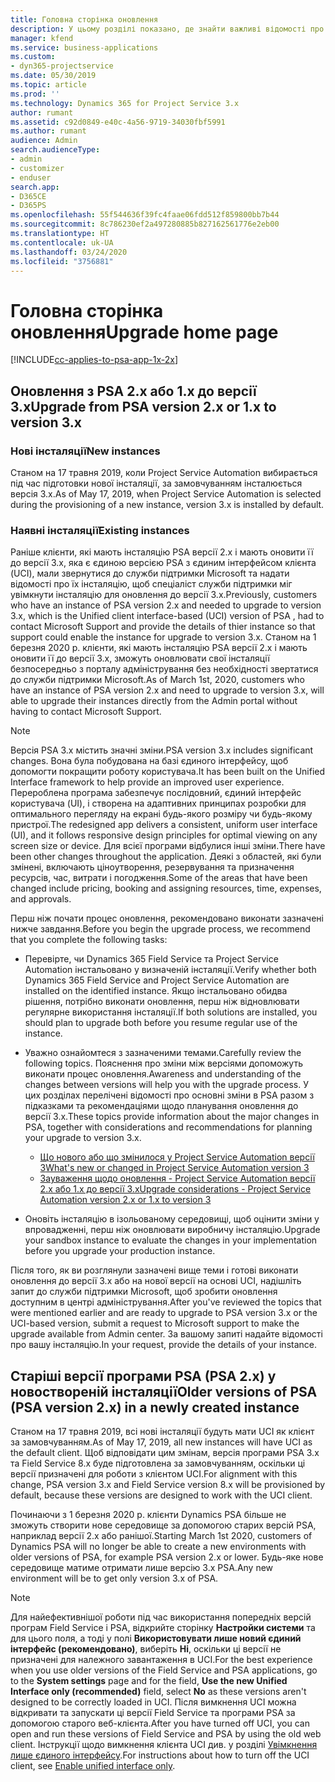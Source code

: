 ```yaml
---
title: Головна сторінка оновлення
description: У цьому розділі показано, де знайти важливі відомості про нові та змінені функції в Dynamics 365 Project Service Automation, а також процес оновлення до найновішої версії.
manager: kfend
ms.service: business-applications
ms.custom:
- dyn365-projectservice
ms.date: 05/30/2019
ms.topic: article
ms.prod: ''
ms.technology: Dynamics 365 for Project Service 3.x
author: rumant
ms.assetid: c92d0849-e40c-4a56-9719-34030fbf5991
ms.author: rumant
audience: Admin
search.audienceType:
- admin
- customizer
- enduser
search.app:
- D365CE
- D365PS
ms.openlocfilehash: 55f544636f39fc4faae06fdd512f859800bb7b44
ms.sourcegitcommit: 8c786230ef2a497280885b827162561776e2eb00
ms.translationtype: HT
ms.contentlocale: uk-UA
ms.lasthandoff: 03/24/2020
ms.locfileid: "3756881"
---
```

# <a name="upgrade-home-page"></a><span data-ttu-id="3d1f7-103">Головна сторінка оновлення</span><span class="sxs-lookup"><span data-stu-id="3d1f7-103">Upgrade home page</span></span>

[!INCLUDE[cc-applies-to-psa-app-1x-2x](../includes/cc-applies-to-psa-app-1x-2x.md)]

## <a name="upgrade-from-psa-version-2x-or-1x-to-version-3x"></a><span data-ttu-id="3d1f7-104">Оновлення з PSA 2.x або 1.x до версії 3.x</span><span class="sxs-lookup"><span data-stu-id="3d1f7-104">Upgrade from PSA version 2.x or 1.x to version 3.x</span></span>

### <a name="new-instances"></a><span data-ttu-id="3d1f7-105">Нові інсталяції</span><span class="sxs-lookup"><span data-stu-id="3d1f7-105">New instances</span></span>

<span data-ttu-id="3d1f7-106">Станом на 17 травня 2019, коли Project Service Automation вибирається під час підготовки нової інсталяції, за замовчуванням інсталюється версія 3.x.</span><span class="sxs-lookup"><span data-stu-id="3d1f7-106">As of May 17, 2019, when Project Service Automation is selected during the provisioning of a new instance, version 3.x is installed by default.</span></span>

### <a name="existing-instances"></a><span data-ttu-id="3d1f7-107">Наявні інсталяції</span><span class="sxs-lookup"><span data-stu-id="3d1f7-107">Existing instances</span></span>

<span data-ttu-id="3d1f7-108">Раніше клієнти, які мають інсталяцію PSA версії 2.x і мають оновити її до версії 3.x, яка є єдиною версією PSA з єдиним інтерфейсом клієнта (UCI), мали звернутися до служби підтримки Microsoft та надати відомості про їх інсталяцію, щоб спеціаліст служби підтримки міг увімкнути інсталяцію для оновлення до версії 3.x.</span><span class="sxs-lookup"><span data-stu-id="3d1f7-108">Previously, customers who have an instance of PSA version 2.x and needed to upgrade to version 3.x, which is the Unified client interface-based (UCI) version of PSA , had to contact Microsoft Support and provide the details of thier instance so that support could enable the instance for upgrade to version 3.x.</span></span> <span data-ttu-id="3d1f7-109">Станом на 1 березня 2020 р. клієнти, які мають інсталяцію PSA версії 2.x і мають оновити її до версії 3.x, зможуть оновлювати свої інсталяції безпосередньо з порталу адміністрування без необхідності звертатися до служби підтримки Microsoft.</span><span class="sxs-lookup"><span data-stu-id="3d1f7-109">As of March 1st, 2020, customers who have an instance of PSA version 2.x and need to upgrade to version 3.x, will able to upgrade their instances directly from the Admin portal without having to contact Microsoft Support.</span></span>  

> [!NOTE]
> <span data-ttu-id="3d1f7-110">Версія PSA 3.x містить значні зміни.</span><span class="sxs-lookup"><span data-stu-id="3d1f7-110">PSA version 3.x includes significant changes.</span></span> <span data-ttu-id="3d1f7-111">Вона була побудована на базі єдиного інтерфейсу, щоб допомогти покращити роботу користувача.</span><span class="sxs-lookup"><span data-stu-id="3d1f7-111">It has been built on the Unified Interface framework to help provide an improved user experience.</span></span> <span data-ttu-id="3d1f7-112">Перероблена програма забезпечує послідовний, єдиний інтерфейс користувача (UI), і створена на адаптивних принципах розробки для оптимального перегляду на екрані будь-якого розміру чи будь-якому пристрої.</span><span class="sxs-lookup"><span data-stu-id="3d1f7-112">The redesigned app delivers a consistent, uniform user interface (UI), and it follows responsive design principles for optimal viewing on any screen size or device.</span></span> <span data-ttu-id="3d1f7-113">Для всієї програми відбулися інші зміни.</span><span class="sxs-lookup"><span data-stu-id="3d1f7-113">There have been other changes throughout the application.</span></span> <span data-ttu-id="3d1f7-114">Деякі з областей, які були змінені, включають ціноутворення, резервування та призначення ресурсів, час, витрати і погодження.</span><span class="sxs-lookup"><span data-stu-id="3d1f7-114">Some of the areas that have been changed include pricing, booking and assigning resources, time, expenses, and approvals.</span></span>

<span data-ttu-id="3d1f7-115">Перш ніж почати процес оновлення, рекомендовано виконати зазначені нижче завдання.</span><span class="sxs-lookup"><span data-stu-id="3d1f7-115">Before you begin the upgrade process, we recommend that you complete the following tasks:</span></span>

- <span data-ttu-id="3d1f7-116">Перевірте, чи Dynamics 365 Field Service та Project Service Automation інстальовано у визначеній інсталяції.</span><span class="sxs-lookup"><span data-stu-id="3d1f7-116">Verify whether both Dynamics 365 Field Service and Project Service Automation are installed on the identified instance.</span></span> <span data-ttu-id="3d1f7-117">Якщо інстальовано обидва рішення, потрібно виконати оновлення, перш ніж відновлювати регулярне використання інсталяції.</span><span class="sxs-lookup"><span data-stu-id="3d1f7-117">If both solutions are installed, you should plan to upgrade both before you resume regular use of the instance.</span></span>
- <span data-ttu-id="3d1f7-118">Уважно ознайомтеся з зазначеними темами.</span><span class="sxs-lookup"><span data-stu-id="3d1f7-118">Carefully review the following topics.</span></span> <span data-ttu-id="3d1f7-119">Пояснення про зміни між версіями допоможуть виконати процес оновлення.</span><span class="sxs-lookup"><span data-stu-id="3d1f7-119">Awareness and understanding of the changes between versions will help you with the upgrade process.</span></span> <span data-ttu-id="3d1f7-120">У цих розділах перелічені відомості про основні зміни в PSA разом з підказками та рекомендаціями щодо планування оновлення до версії 3.x.</span><span class="sxs-lookup"><span data-stu-id="3d1f7-120">These topics provide information about the major changes in PSA, together with considerations and recommendations for planning your upgrade to version 3.x.</span></span>

    - [<span data-ttu-id="3d1f7-121">Що нового або що змінилося у Project Service Automation версії 3</span><span class="sxs-lookup"><span data-stu-id="3d1f7-121">What's new or changed in Project Service Automation version 3</span></span>](whats-new-changed-v3.md)
    - [<span data-ttu-id="3d1f7-122">Зауваження щодо оновлення - Project Service Automation версії 2.x або 1.x до версії 3.x</span><span class="sxs-lookup"><span data-stu-id="3d1f7-122">Upgrade considerations - Project Service Automation version 2.x or 1.x to version 3</span></span>](upgrade-v3.md)

- <span data-ttu-id="3d1f7-123">Оновіть інсталяцію в ізольованому середовищі, щоб оцінити зміни у впровадженні, перш ніж оновлювати виробничу інсталяцію.</span><span class="sxs-lookup"><span data-stu-id="3d1f7-123">Upgrade your sandbox instance to evaluate the changes in your implementation before you upgrade your production instance.</span></span>

<span data-ttu-id="3d1f7-124">Після того, як ви розглянули зазначені вище теми і готові виконати оновлення до версії 3.x або на нової версії на основі UCI, надішліть запит до служби підтримки Microsoft, щоб зробити оновлення доступним в центрі адміністрування.</span><span class="sxs-lookup"><span data-stu-id="3d1f7-124">After you've reviewed the topics that were mentioned earlier and are ready to upgrade to PSA version 3.x or the UCI-based version, submit a request to Microsoft support to make the upgrade available from Admin center.</span></span> <span data-ttu-id="3d1f7-125">За вашому запиті надайте відомості про вашу інсталяцію.</span><span class="sxs-lookup"><span data-stu-id="3d1f7-125">In your request, provide the details of your instance.</span></span>

## <a name="older-versions-of-psa-psa-version-2x-in-a-newly-created-instance"></a><span data-ttu-id="3d1f7-126">Старіші версії програми PSA (PSA 2.x) у новоствореній інсталяції</span><span class="sxs-lookup"><span data-stu-id="3d1f7-126">Older versions of PSA (PSA version 2.x) in a newly created instance</span></span>

<span data-ttu-id="3d1f7-127">Станом на 17 травня 2019, всі нові інсталяції будуть мати UCI як клієнт за замовчуванням.</span><span class="sxs-lookup"><span data-stu-id="3d1f7-127">As of May 17, 2019, all new instances will have UCI as the default client.</span></span> <span data-ttu-id="3d1f7-128">Щоб відповідати цим змінам, версія програми PSA 3.x та Field Service 8.x буде підготовлена за замовчуванням, оскільки ці версії призначені для роботи з клієнтом UCI.</span><span class="sxs-lookup"><span data-stu-id="3d1f7-128">For alignment with this change, PSA version 3.x and Field Service version 8.x will be provisioned by default, because these versions are designed to work with the UCI client.</span></span>

<span data-ttu-id="3d1f7-129">Починаючи з 1 березня 2020 р. клієнти Dynamics PSA більше не зможуть створити нове середовище за допомогою старих версій PSA, наприклад версії 2.x або ранішої.</span><span class="sxs-lookup"><span data-stu-id="3d1f7-129">Starting March 1st 2020, customers of Dynamics PSA will no longer be able to create a new environments with older versions of PSA, for example PSA version 2.x or lower.</span></span> <span data-ttu-id="3d1f7-130">Будь-яке нове середовище матиме отримати лише версію 3.x PSA.</span><span class="sxs-lookup"><span data-stu-id="3d1f7-130">Any new environment will be to get only version 3.x of PSA.</span></span>

> [!NOTE]
> <span data-ttu-id="3d1f7-131">Для найефективнішої роботи під час використання попередніх версій програм Field Service і PSA, відкрийте сторінку **Настройки системи** та для цього поля, а тоді у полі **Використовувати лише новий єдиний інтерфейс (рекомендовано)**, виберіть **Ні**, оскільки ці версії не призначені для належного завантаження в UCI.</span><span class="sxs-lookup"><span data-stu-id="3d1f7-131">For the best experience when you use older versions of the Field Service and PSA applications, go to the **System settings** page and for the field, **Use the new Unified Interface only (recommended)** field, select **No** as these versions aren't designed to be correctly loaded in UCI.</span></span> <span data-ttu-id="3d1f7-132">Після вимкнення UCI можна відкривати та запускати ці версії Field Service та програми PSA за допомогою старого веб-клієнта.</span><span class="sxs-lookup"><span data-stu-id="3d1f7-132">After you have turned off UCI, you can open and run these versions of Field Service and PSA by using the old web client.</span></span> <span data-ttu-id="3d1f7-133">Інструкції щодо вимкнення клієнта UCI див. у розділі [Увімкнення лише єдиного інтерфейсу](../admin/enable-unified-interface-only.md).</span><span class="sxs-lookup"><span data-stu-id="3d1f7-133">For instructions about how to turn off the UCI client, see [Enable unified interface only](../admin/enable-unified-interface-only.md).</span></span>
